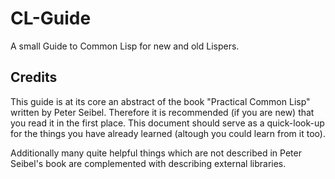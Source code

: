 # CL-Guide
A small Guide to Common Lisp for new and old Lispers.

## Credits
This guide is at its core an abstract of the book "Practical Common
Lisp" written by Peter Seibel. Therefore it is recommended (if you are
new) that you read it in the first place. This document should serve
as a quick-look-up for the things you have already learned (altough
you could learn from it too).

Additionally many quite helpful things which are not described in
Peter Seibel's book are complemented with describing external
libraries.
